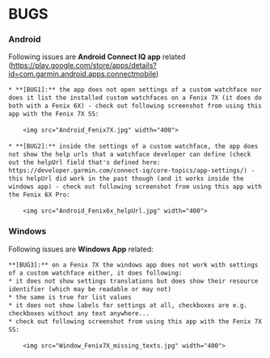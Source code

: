 # BUGS

### Android

Following issues are **Android Connect IQ app** related (https://play.google.com/store/apps/details?id=com.garmin.android.apps.connectmobile)

    * **[BUG1]:** the app does not open settings of a custom watchface nor does it list the installed custom watchfaces on a Fenix 7X (it does do both with a Fenix 6X) - check out following screenshot from using this app with the Fenix 7X SS:

        <img src="Android_Fenix7X.jpg" width="400">

    * **[BUG2]:** inside the settings of a custom watchface, the app does not show the help urls that a watchface developer can define (check out the helpUrl field that's defined here: https://developer.garmin.com/connect-iq/core-topics/app-settings/) - this helpUrl did work in the past though (and it works inside the windows app) - check out following screenshot from using this app with the Fenix 6X Pro:

        <img src="Android_Fenix6x_helpUrl.jpg" width="400">

### Windows

Following issues are **Windows App** related:

    **[BUG3]:** on a Fenix 7X the windows app does not work with settings of a custom watchface either, it does following:
    * it does not show settings translations but does show their resource identifier (which may be readable or may not)
    * the same is true for list values
    * it does not show labels for settings at all, checkboxes are e.g. checkboxes without any text anywhere...
    * check out following screenshot from using this app with the Fenix 7X SS:

        <img src="Window_Fenix7X_missing_texts.jpg" width="400">

        
